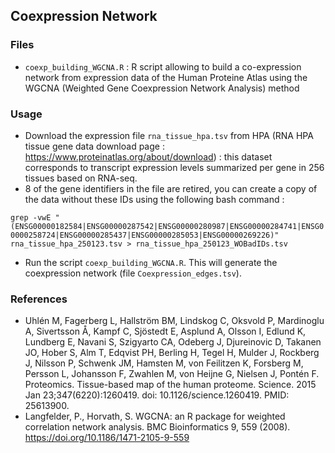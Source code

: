 ## Coexpression Network

### Files

* ```coexp_building_WGCNA.R``` : R script allowing to build a co-expression network from expression data of the Human Proteine Atlas using the WGCNA (Weighted Gene Coexpression Network Analysis) method

### Usage

- Download the expression file ```rna_tissue_hpa.tsv``` from HPA (RNA HPA tissue gene data download page : https://www.proteinatlas.org/about/download) : this dataset corresponds to transcript expression levels summarized per gene in 256 tissues based on RNA-seq.
- 8 of the  gene identifiers in the file are retired, you can create a copy of the data without these IDs using the following bash command : 

```grep -vwE "(ENSG00000182584|ENSG00000287542|ENSG00000280987|ENSG00000284741|ENSG00000258724|ENSG00000285437|ENSG00000285053|ENSG00000269226)" rna_tissue_hpa_250123.tsv > rna_tissue_hpa_250123_WOBadIDs.tsv```

- Run the script ```coexp_building_WGCNA.R```. This will generate the coexpression network (file ```Coexpression_edges.tsv```).

### References

- Uhlén M, Fagerberg L, Hallström BM, Lindskog C, Oksvold P, Mardinoglu A, Sivertsson Å, Kampf C, Sjöstedt E, Asplund A, Olsson I, Edlund K, Lundberg E, Navani S, Szigyarto CA, Odeberg J, Djureinovic D, Takanen JO, Hober S, Alm T, Edqvist PH, Berling H, Tegel H, Mulder J, Rockberg J, Nilsson P, Schwenk JM, Hamsten M, von Feilitzen K, Forsberg M, Persson L, Johansson F, Zwahlen M, von Heijne G, Nielsen J, Pontén F. Proteomics. Tissue-based map of the human proteome. Science. 2015 Jan 23;347(6220):1260419. doi: 10.1126/science.1260419. PMID: 25613900.
- Langfelder, P., Horvath, S. WGCNA: an R package for weighted correlation network analysis. BMC Bioinformatics 9, 559 (2008). https://doi.org/10.1186/1471-2105-9-559
